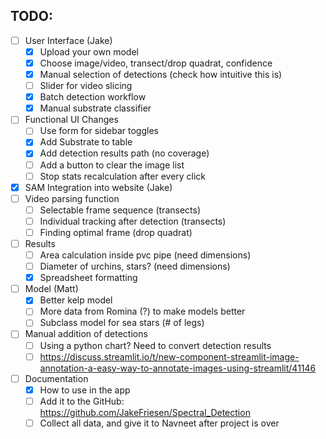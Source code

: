 ## TODO:
- [ ] User Interface (Jake)
    - [x] Upload your own model
    - [x] Choose image/video, transect/drop quadrat, confidence
    - [x] Manual selection of detections (check how intuitive this is)
    - [ ] Slider for video slicing
    - [x] Batch detection workflow
    - [x] Manual substrate classifier
- [ ] Functional UI Changes
    - [ ] Use form for sidebar toggles
    - [x] Add Substrate to table
    - [x] Add detection results path (no coverage)
    - [ ] Add a button to clear the image list
    - [ ] Stop stats recalculation after every click
- [x] SAM Integration into website (Jake)
- [ ] Video parsing function
    - [ ] Selectable frame sequence (transects)
    - [ ] Individual tracking after detection (transects)
    - [ ] Finding optimal frame (drop quadrat)
- [ ] Results
    - [ ] Area calculation inside pvc pipe (need dimensions)
    - [ ] Diameter of urchins, stars? (need dimensions)
    - [x] Spreadsheet formatting
- [ ] Model (Matt)
    - [x] Better kelp model
    - [ ] More data from Romina (?) to make models better
    - [ ] Subclass model for sea stars (# of legs)
- [ ] Manual addition of detections
    - [ ] Using a python chart? Need to convert detection results 
    - [ ] https://discuss.streamlit.io/t/new-component-streamlit-image-annotation-a-easy-way-to-annotate-images-using-streamlit/41146
- [ ] Documentation
    - [x] How to use in the app
    - [ ] Add it to the GitHub: https://github.com/JakeFriesen/Spectral_Detection
    - [ ] Collect all data, and give it to Navneet after project is over
